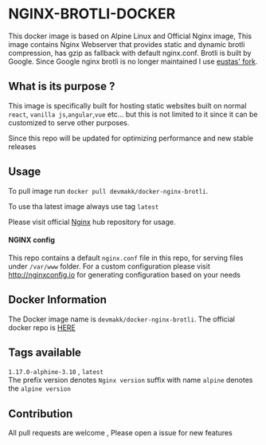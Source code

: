 # NGINX-BROTLI-DOCKER
  This docker image is based on Alpine Linux and Official Nginx image, This image contains Nginx Webserver that provides static and dynamic brotli compression, has gzip as fallback with default nginx.conf. Brotli is built by Google. 
  Since Google nginx brotli is no longer maintained I use [eustas' fork](https://github.com/eustas/ngx_brotli).

## What is its purpose ?
   This image is specifically built for hosting static websites built on normal `react`, `vanilla js`,`angular`,`vue` etc...  but this is not limited to it since it can be customized to serve other purposes.

   Since this repo will be updated for optimizing performance and new stable releases 


## Usage 
  To pull image run `docker pull devmakk/docker-nginx-brotli`.
  
  To use tha latest image always use tag `latest`
  
  Please visit official [Nginx](https://hub.docker.com/_/nginx/) hub repository for usage.

#### NGINX config
  This repo contains a default `nginx.conf` file in this repo, for serving files under `/var/www` folder. For 
  a custom configuration please visit http://nginxconfig.io for generating configuration based on your needs

## Docker Information
  The Docker image name is `devmakk/docker-nginx-brotli`.
  The official docker repo is [HERE](https://hub.docker.com/r/devmakk/docker-nginx-brotli)
  
## Tags available
 `1.17.0-alphine-3.10` , `latest`  
 The prefix version denotes `Nginx version` suffix with name `alpine` denotes the `alpine version`


## Contribution
 All pull requests are welcome , Please open a issue for new features

